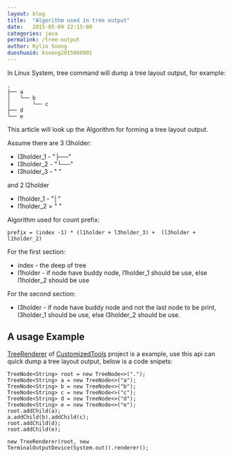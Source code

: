 ```yaml
---
layout: blog
title:  "Algorithm used in tree output"
date:   2015-05-09 22:15:00
categories: java
permalink: /tree-output
author: Kylin Soong
duoshuoid: ksoong2015060901
---
```


In Linux System, tree command will dump a tree layout output, for example:

~~~
.
├── a
│   └── b
│       └── c
├── d
└── e
~~~

This article will look up the Algorithm for forming a tree layout output.

Assume there are 3 l3holder:

* l3holder_1 - "├──"
* l3holder_2 - "└──"
* l3holder_3 - "   "

and 2 l2holder

* l1holder_1 - "│"
* l1holder_2 = " "

Algorithm used for count prefix: 

~~~
prefix = (index -1) * (l1holder + l3holder_3) +  (l3holder + l1holder_2)
~~~

For the first section:
* index    - the deep of tree
* l1holder - if node have buddy node, l1holder_1 should be use, else l1holder_2 should be use

For the second section:
* l3holder - if node have buddy node and not the last node to be print, l3holder_1 should be use, else l3holder_2 should be use.

## A usage Example

[TreeRenderer](https://github.com/kylinsoong/CustomizedTools/blob/master/core/src/main/java/com/customized/tools/renderer/TreeRenderer.java) of [CustomizedTools](https://github.com/kylinsoong/CustomizedTools) project is a example, use this api can quick dump a tree layout output, below is a code snipets:

~~~
TreeNode<String> root = new TreeNode<>(".");
TreeNode<String> a = new TreeNode<>("a");
TreeNode<String> b = new TreeNode<>("b");
TreeNode<String> c = new TreeNode<>("c");
TreeNode<String> d = new TreeNode<>("d");
TreeNode<String> e = new TreeNode<>("e");
root.addChild(a);
a.addChild(b).addChild(c);
root.addChild(d);
root.addChild(e);
		
new TreeRenderer(root, new TerminalOutputDevice(System.out)).renderer();
~~~

